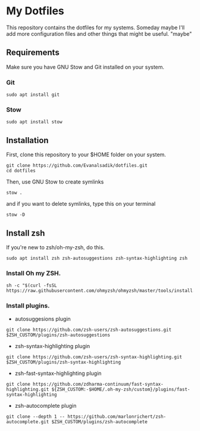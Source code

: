 # My Dotfiles

This repository contains the dotfiles for my systems. Someday maybe I'll add more configuration files and other things that might be useful. "maybe"

## Requirements

Make sure you have GNU Stow and Git installed on your system.

### Git

```
sudo apt install git
```

### Stow

```
sudo apt install stow
```

## Installation

First, clone this repository to your $HOME folder on your system.

```
git clone https://github.com/Evanalsadik/dotfiles.git
cd dotfiles
```

Then, use GNU Stow to create symlinks

```
stow .
```

and if you want to delete symlinks, type this on your terminal

```
stow -D
```

## Install zsh

If you're new to zsh/oh-my-zsh, do this.

```
sudo apt install zsh zsh-autosuggestions zsh-syntax-highlighting zsh
```

### Install Oh my ZSH.

```
sh -c "$(curl -fsSL https://raw.githubusercontent.com/ohmyzsh/ohmyzsh/master/tools/install.sh)"
```

### Install plugins.
- autosuggesions plugin

```
git clone https://github.com/zsh-users/zsh-autosuggestions.git $ZSH_CUSTOM/plugins/zsh-autosuggestions
```

- zsh-syntax-highlighting plugin

```
git clone https://github.com/zsh-users/zsh-syntax-highlighting.git $ZSH_CUSTOM/plugins/zsh-syntax-highlighting
```

- zsh-fast-syntax-highlighting plugin

```
git clone https://github.com/zdharma-continuum/fast-syntax-highlighting.git ${ZSH_CUSTOM:-$HOME/.oh-my-zsh/custom}/plugins/fast-syntax-highlighting
```

- zsh-autocomplete plugin

```
git clone --depth 1 -- https://github.com/marlonrichert/zsh-autocomplete.git $ZSH_CUSTOM/plugins/zsh-autocomplete
```
